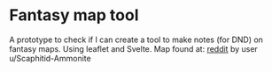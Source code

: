 # Fantasy map tool 
A prototype to check if I can create a tool to make notes (for DND) on fantasy maps. Using leaflet and Svelte. Map found at: [reddit](https://www.reddit.com/r/wonderdraft/comments/fuxyw0/quarentine_made_me_go_kind_of_crazy_35_hours/) by user u/Scaphitid-Ammonite